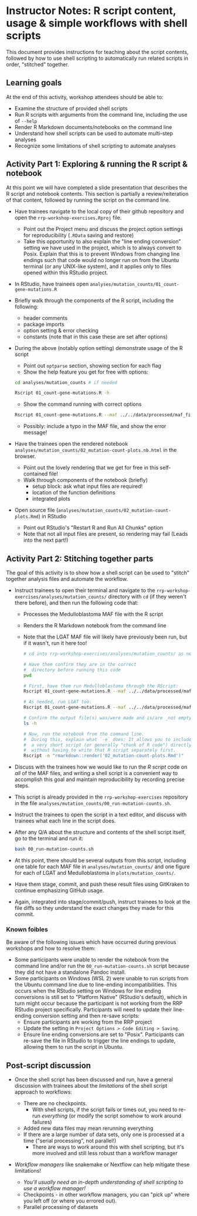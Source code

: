 # Instructor Notes: R script content, usage & simple workflows with shell scripts

This document provides instructions for teaching about the script contents, followed by how to use shell scripting to automatically run related scripts in order, "stitched" together.

## Learning goals

At the end of this activity, workshop attendees should be able to:

* Examine the structure of provided shell scripts
* Run R scripts with arguments from the command line, including the use of `--help`
* Render R Markdown documents/notebooks on the command line
* Understand how shell scripts can be used to automate multi-step analyses
* Recognize some limitations of shell scripting to automate analyses

## Activity Part 1: Exploring & running the R script & notebook

At this point we will have completed a slide presentation that describes the R script and notebook contents.
This section is partially a review/reiteration of that content, followed by running the script on the command line.

* Have trainees navigate to the local copy of their github repository and open the `rrp-workshop-exercises.Rproj` file.
  * Point out the Project menu and discuss the project option settings for reproducibility (`.RData` saving and restore)
  * Take this opportunity to also explain the "line ending conversion" setting we have used in the project, which is to always convert to Posix.
  Explain that this is to prevent Windows from changing line endings such that code would no longer run on from the Ubuntu terminal (or any UNIX-like system), and it applies only to files opened within this RStudio project.

* In RStudio, have trainees open `analyses/mutation_counts/01_count-gene-mutations.R`
* Briefly walk through the components of the R script, including the following:
  * header comments
  * package imports
  * option setting & error checking
  * constants (note that in this case these are set after options)

* During the above (notably option setting) demonstrate usage of the R script
  * Point out `optparse` section, showing section for each flag
  * Show the help feature you get for free with options:

  ```sh
  cd analyses/mutation_counts # if needed

  Rscript 01_count-gene-mutations.R -h
  ```
  * Show the command running with correct options

  ```sh
  Rscript 01_count-gene-mutations.R --maf ../../data/processed/maf_files/LGAT.maf.tsv.gz --outfile LGAT_gene-mutations.tsv
  ```

  * Possibly: include a typo in the MAF file, and show the error message!

* Have the trainees open the rendered notebook `analyses/mutation_counts/02_mutation-count-plots.nb.html` in the browser.
  * Point out the lovely rendering that we get for free in this self-contained file!
  * Walk through components of the notebook (briefly)
    * setup block: ask what input files are required!
    * location of the function definitions
    * integrated plots
* Open source file (`analyses/mutation_counts/02_mutation-count-plots.Rmd`) in RStudio
  * Point out RStudio's "Restart R and Run All Chunks" option
  * Note that not all input files are present, so rendering may fail (Leads into the next part!)

## Activity Part 2: Stitching together parts

The goal of this activity is to show how a shell script can be used to "stitch" together analysis files and automate the workflow.


* Instruct trainees to open their terminal and navigate to the `rrp-workshop-exercises/analyses/mutation_counts/` directory with `cd` (if they weren't there before), and then run the following code that:
  * Processes the Medulloblastoma MAF file with the R script
  * Renders the R Markdown notebook from the command line
  * Note that the LGAT MAF file will likely have previously been run, but if it wasn't, run it here too!

    ```sh
    # cd into rrp-workshop-exercises/analyses/mutation_counts/ as needed

    # Have them confirm they are in the correct
    #  directory before running this code
    pwd

    # First, have them run Medulloblastoma through the RScript:
    Rscript 01_count-gene-mutations.R --maf ../../data/processed/maf_files/Medulloblastoma.maf.tsv.gz --outfile Medulloblastoma_gene-mutations.tsv

    # As needed, run LGAT too:
    Rscript 01_count-gene-mutations.R --maf ../../data/processed/maf_files/LGAT.maf.tsv.gz --outfile LGAT_gene-mutations.tsv

    # Confirm the output file(s) was/were made and is/are _not empty_!
    ls -h

    # Now, run the notebook from the command line.
    #  During this, explain what `-e` does: It allows you to include
    #  a very short script (or generally "chunk of R code") directly from the command line
    #  without having to write that R script separately first.
    Rscript -e "rmarkdown::render('02_mutation-count-plots.Rmd')"
    ```

* Discuss with the trainees how we would like to run the _R script_ code on _all_ of the MAF files, and writing a shell script is a convenient way to accomplish this goal and maintain reproducibility by recording precise steps.
* This script is already provided in the `rrp-workshop-exercises` repository in the file `analyses/mutation_counts/00_run-mutation-counts.sh`.
* Instruct the trainees to open the script in a text editor, and discuss with trainees what each line in the script does.


* After any Q/A about the structure and contents of the shell script itself, go to the terminal and run it:

    ```sh
    bash 00_run-mutation-counts.sh
    ```

* At this point, there should be several outputs from this script, including one table for each MAF file in `analyses/mutation_counts/` and one figure for each of LGAT and Medulloblastoma in `plots/mutation_counts/`.

* Have them stage, commit, and push these result files using GitKraken to continue emphasizing GitHub usage.
* Again, integrated into stage/commit/push, instruct trainees to look at the file diffs so they understand the exact changes they made for this commit.

### Known foibles

Be aware of the following issues which have occurred during previous workshops and how to resolve them:

* Some participants were unable to render the notebook from the command line and/or run the `00_run-mutation-counts.sh` script because they did not have a standalone Pandoc install.
* Some participants on Windows (WSL 2) were unable to run scripts from the Ubuntu command line due to line-ending incompatibilities.
This occurs when the RStudio setting on Windows for line ending conversions is still set to "Platform Native" (RStudio's default), which in turn might occur because the participant is not working from the RRP RStudio project specifically.
Participants will need to update their line-ending conversion setting and then re-save scripts:
  * Ensure participants are working from the RRP project
  * Update the setting in `Project Options > Code Editing > Saving`.
  * Ensure line ending conversions are set to "Posix".
  Participants can re-save the file in RStudio to trigger the line endings to update, allowing them to run the script in Ubuntu.



## Post-script discussion

* Once the shell script has been discussed and run, have a general discussion with trainees about the _limitations_ of the shell script approach to workflows:
  * There are no checkpoints.
    * With shell scripts, if the script fails or times out, you need to re-run *everything* (or modify the script somehow to work around failures)
  * Added new data files may mean rerunning everything
  * If there are a large number of data sets, only one is processed at a time ("serial processing", not parallel!)
    * There are ways to work around this with shell scripting, but it's more involved and still less robust than a workflow manager

* _Workflow managers_ like snakemake or Nextflow can help mitigate these limitations!
  * _You'll usually need an in-depth understanding of shell scripting to use a workflow manager!_
  * Checkpoints - in other workflow managers, you can "pick up" where you left off (or where you errored out).
  * Parallel processing of datasets
